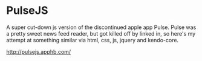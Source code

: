 # PulseJS

A super cut-down js version of the discontinued apple app Pulse. Pulse was a pretty sweet news feed reader, but got killed off by linked in, so here's my attempt at something similar via html, css, js, jquery and kendo-core.

http://pulsejs.apphb.com/
